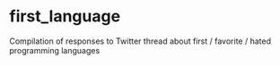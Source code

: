 # first_language
Compilation of responses to Twitter thread about first / favorite / hated programming languages
